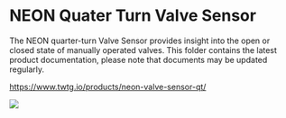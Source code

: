 # NEON Quater Turn Valve Sensor

The NEON quarter-turn Valve Sensor provides insight into the open or closed state of manually operated valves. This folder contains the latest product documentation, please note that documents may be updated regularly.

https://www.twtg.io/products/neon-valve-sensor-qt/

![](../.resources/vs-qt.jpg) 

